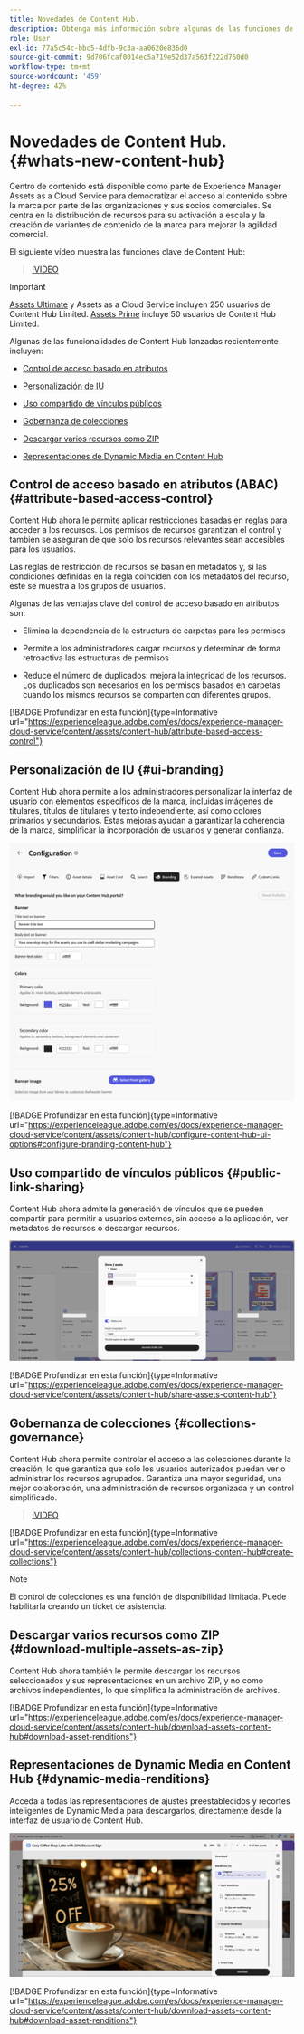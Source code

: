 ```yaml
---
title: Novedades de Content Hub.
description: Obtenga más información sobre algunas de las funciones de Content Hub recién lanzadas
role: User
exl-id: 77a5c54c-bbc5-4dfb-9c3a-aa0620e836d0
source-git-commit: 9d706fcaf0014ec5a719e52d37a563f222d760d0
workflow-type: tm+mt
source-wordcount: '459'
ht-degree: 42%

---
```


# Novedades de Content Hub. {#whats-new-content-hub}

Centro de contenido está disponible como parte de Experience Manager Assets as a Cloud Service para democratizar el acceso al contenido sobre la marca por parte de las organizaciones y sus socios comerciales. Se centra en la distribución de recursos para su activación a escala y la creación de variantes de contenido de la marca para mejorar la agilidad comercial.

El siguiente vídeo muestra las funciones clave de Content Hub:

>[!VIDEO](https://video.tv.adobe.com/v/3463712)

>[!IMPORTANT]
>
>[Assets Ultimate](/help/assets/assets-ultimate-overview.md) y Assets as a Cloud Service incluyen 250 usuarios de Content Hub Limited. [Assets Prime](/help/assets/assets-prime.md) incluye 50 usuarios de Content Hub Limited.

Algunas de las funcionalidades de Content Hub lanzadas recientemente incluyen:

* [Control de acceso basado en atributos](#attribute-based-access-control)

* [Personalización de IU](#ui-branding)

* [Uso compartido de vínculos públicos](#public-link-sharing)

* [Gobernanza de colecciones](#collections-governance)

* [Descargar varios recursos como ZIP](#download-multiple-assets-as-zip)

* [Representaciones de Dynamic Media en Content Hub](#dynamic-media-renditions)

## Control de acceso basado en atributos (ABAC) {#attribute-based-access-control}

Content Hub ahora le permite aplicar restricciones basadas en reglas para acceder a los recursos. Los permisos de recursos garantizan el control y también se aseguran de que solo los recursos relevantes sean accesibles para los usuarios.

Las reglas de restricción de recursos se basan en metadatos y, si las condiciones definidas en la regla coinciden con los metadatos del recurso, este se muestra a los grupos de usuarios.

Algunas de las ventajas clave del control de acceso basado en atributos son:

* Elimina la dependencia de la estructura de carpetas para los permisos

* Permite a los administradores cargar recursos y determinar de forma retroactiva las estructuras de permisos

* Reduce el número de duplicados: mejora la integridad de los recursos. Los duplicados son necesarios en los permisos basados en carpetas cuando los mismos recursos se comparten con diferentes grupos.

[!BADGE Profundizar en esta función]{type=Informative url="https://experienceleague.adobe.com/es/docs/experience-manager-cloud-service/content/assets/content-hub/attribute-based-access-control"}

## Personalización de IU {#ui-branding}

Content Hub ahora permite a los administradores personalizar la interfaz de usuario con elementos específicos de la marca, incluidas imágenes de titulares, títulos de titulares y texto independiente, así como colores primarios y secundarios. Estas mejoras ayudan a garantizar la coherencia de la marca, simplificar la incorporación de usuarios y generar confianza.

![Personalización de marca de la interfaz de usuario](/help/assets/assets/content-hub-ui-branding.png)

[!BADGE Profundizar en esta función]{type=Informative url="https://experienceleague.adobe.com/es/docs/experience-manager-cloud-service/content/assets/content-hub/configure-content-hub-ui-options#configure-branding-content-hub"}

## Uso compartido de vínculos públicos {#public-link-sharing}

Content Hub ahora admite la generación de vínculos que se pueden compartir para permitir a usuarios externos, sin acceso a la aplicación, ver metadatos de recursos o descargar recursos.

![Personalización de marca de la interfaz de usuario](/help/assets/assets/public-and-private-link.png)

[!BADGE Profundizar en esta función]{type=Informative url="https://experienceleague.adobe.com/es/docs/experience-manager-cloud-service/content/assets/content-hub/share-assets-content-hub"}

## Gobernanza de colecciones {#collections-governance}

Content Hub ahora permite controlar el acceso a las colecciones durante la creación, lo que garantiza que solo los usuarios autorizados puedan ver o administrar los recursos agrupados. Garantiza una mayor seguridad, una mejor colaboración, una administración de recursos organizada y un control simplificado.

>[!VIDEO](https://video.tv.adobe.com/v/3463336)

[!BADGE Profundizar en esta función]{type=Informative url="https://experienceleague.adobe.com/es/docs/experience-manager-cloud-service/content/assets/content-hub/collections-content-hub#create-collections"}

>[!NOTE]
>
>El control de colecciones es una función de disponibilidad limitada. Puede habilitarla creando un ticket de asistencia.

## Descargar varios recursos como ZIP {#download-multiple-assets-as-zip}

Content Hub ahora también le permite descargar los recursos seleccionados y sus representaciones en un archivo ZIP, y no como archivos independientes, lo que simplifica la administración de archivos.

[!BADGE Profundizar en esta función]{type=Informative url="https://experienceleague.adobe.com/es/docs/experience-manager-cloud-service/content/assets/content-hub/download-assets-content-hub#download-asset-renditions"}

## Representaciones de Dynamic Media en Content Hub {#dynamic-media-renditions}

Acceda a todas las representaciones de ajustes preestablecidos y recortes inteligentes de Dynamic Media para descargarlos, directamente desde la interfaz de usuario de Content Hub.

![Representaciones de medios dinámicos](/help/assets/assets/dm-renditions-content-hub.png)

[!BADGE Profundizar en esta función]{type=Informative url="https://experienceleague.adobe.com/es/docs/experience-manager-cloud-service/content/assets/content-hub/download-assets-content-hub#download-asset-renditions"}
